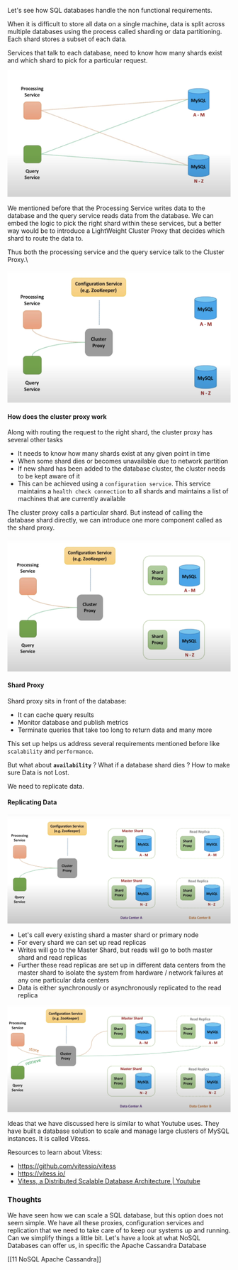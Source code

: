 Let's see how SQL databases handle the non functional requirements.

When it is difficult to store all data on a single machine, data is split across multiple databases using the process called sharding or data partitioning. Each shard stores a subset of each data. 

Services that talk to each database, need to know how many shards exist and which shard to pick for a particular request. 

![](../Images/SimpleDatabaseSetup.png)

We mentioned before that the Processing Service writes data to the database and the query service reads data from the database. We can embed the logic to pick the right shard within these services, but a better way would be to introduce a LightWeight Cluster Proxy that decides which shard to route the data to. 

Thus both the processing service and the query service talk to the Cluster Proxy.\

![](../Images/ClusterProxyForDatabase.png)
#### How does the cluster proxy work

Along with routing the request to the right shard, the cluster proxy has several other tasks
- It needs to know how many shards exist at any given point in time
- When some shard dies or becomes unavailable due to network partition
- If new shard has been added to the database cluster, the cluster needs to be kept aware of it
- This can be achieved using a `configuration service`. This service maintains a `health check connection` to all shards and maintains a list of machines that are currently available

The cluster proxy calls a particular shard. But instead of calling the database shard directly, we can introduce one more component called as the shard proxy.

![](../Images/ShardProxyForDatabase.png)
#### Shard Proxy

Shard proxy sits in front of the database: 
- It can cache query results
- Monitor database and publish metrics
- Terminate queries that take too long to return data and many more

This set up helps us address several requirements mentioned before like `scalability` and `performance`. 

But what about **`availability`** ? What if a database shard dies ? How to make sure Data is not Lost.

We need to replicate data.

#### Replicating Data

![](../Images/ReplicatingDataForSQL.png)

- Let's call every existing shard a master shard or primary node
- For every shard we can set up read replicas
- Writes will go to the Master Shard, but reads will go to both master shard and read replicas
- Further these read replicas are set up in different data centers from the master shard to isolate the system from hardware / network failures at any one particular data centers
- Data is either synchronously or asynchronously replicated to the read replica

![](../Images/ReadingAndWritingDataToReplicasSQL.png)

Ideas that we have discussed here is similar to what Youtube uses. They have built a database solution to scale and manage large clusters of MySQL instances. It is called Vitess.

Resources to learn about Vitess:
- https://github.com/vitessio/vitess
- https://vitess.io/
- [Vitess, a Distributed Scalable Database Architecture | Youtube](https://www.youtube.com/watch?v=SXJZuGgXINk)

### Thoughts

We have seen how we can scale a SQL database, but this option does not seem simple. We have all these proxies, configuration services and replication that we need to take care of to keep our systems up and running. Can we simplify things a little bit. Let's have a look at what NoSQL Databases can offer us, in specific the Apache Cassandra Database


[[11 NoSQL Apache Cassandra]]